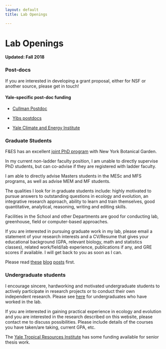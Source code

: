 ```yaml
---
layout: default
title: Lab Openings

---
```


# Lab Openings

**Updated: Fall 2018**

### Post-docs
If you are interested in developing a grant proposal, either for NSF or another source, please get in touch!

#### Yale-specific post-doc funding

 - [Cullman Postdoc]()

 - [Yibs postdocs](http://yibs.yale.edu/scholar-programs/donnelley-and-yibs-postdoctoral-environmental-fellows/gaylord-donnelley)
 
 - [Yale Climate and Energy Institute](http://climate.yale.edu/grants-fellowships/postdoctoral-fellowships)


### Graduate Students

F&ES has an excellent [joint PhD program](https://environment.yale.edu/doctoral/degrees/joint-nybg/) with New York Botanical Garden.

In my current non-ladder faculty position, I am unable to directly supervise PhD students, but can co-advise if they are registered with ladder faculty. 

I am able to directly advise Masters students in the MESc and MFS programs, as well as advise MEM and MF students.

The qualities I look for in graduate students include: highly motivated to pursue answers to outstanding questions in ecology and evolution, an integrative research approach, ability to learn and train themselves, good quantitative, analytical, reasoning, writing and editing skills.

Facilities in the School and other Departments are good for conducting lab, greenhouse, field or computer-based approaches.

If you are interested in pursuing graduate work in my lab, please email a statement of your research interests and a CV/Resume that gives your educational background (GPA, relevant biology, math and statistics classes), related work/field/lab experience, publications if any, and GRE scores if available. I will get back to you as soon as I can.

Please read [these](https://conservationbytes.com/2015/04/01/how-to-contact-a-potential-phd-supervisor/) [blog](http://www.biodiverseperspectives.com/2015/02/12/advice-to-prospective-graduate-students/) [posts](https://contemplativemammoth.com/2013/04/08/so-you-want-to-go-to-grad-school-nail-the-inquiry-email/) first.


### Undergraduate students
I encourage sincere, hardworking and motivated undergraduate students to actively participate in research projects or to conduct their own independent research. Please see [here](http://www.simonqueenborough.com/people.html) for undergraduates who have worked in the lab.

If you are interested in gaining practical experience in ecology and evolution and you are interested in the research described on this website, please contact me to discuss possibilities. Please include details of the courses you have taken/are taking, current GPA, etc.

The [Yale Tropical Resources Institute](http://environment.yale.edu/tri/fellowships/) has some funding available for senior thesis work.

